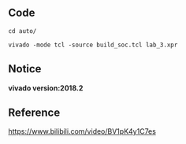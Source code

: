 ## Code

`cd auto/`

`vivado -mode tcl -source build_soc.tcl lab_3.xpr`

## Notice

**vivado version:2018.2**

## Reference
https://www.bilibili.com/video/BV1pK4y1C7es

